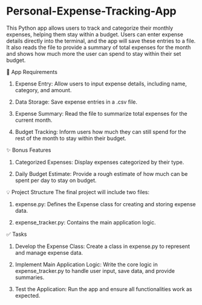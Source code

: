 # Personal-Expense-Tracking-App
This Python app allows users to track and categorize their monthly expenses, helping them stay within a budget. Users can enter expense details directly into the terminal, and the app will save these entries to a file. It also reads the file to provide a summary of total expenses for the month and shows how much more the user can spend to stay within their set budget.

🎯 App Requirements

1. Expense Entry: Allow users to input expense details, including name, category, and amount.

2. Data Storage: Save expense entries in a .csv file.

3. Expense Summary: Read the file to summarize total expenses for the current month.

4. Budget Tracking: Inform users how much they can still spend for the rest of the month to stay within their budget.

✨ Bonus Features
1. Categorized Expenses: Display expenses categorized by their type.

2. Daily Budget Estimate: Provide a rough estimate of how much can be spent per day to stay on budget.

💡 Project Structure
The final project will include two files:

1. expense.py: Defines the Expense class for creating and storing expense data.

2. expense_tracker.py: Contains the main application logic.
   
✅ Tasks
1. Develop the Expense Class: Create a class in expense.py to represent and manage expense data.

2. Implement Main Application Logic: Write the core logic in expense_tracker.py to handle user input, save data, and provide summaries.

3. Test the Application: Run the app and ensure all functionalities work as expected.
